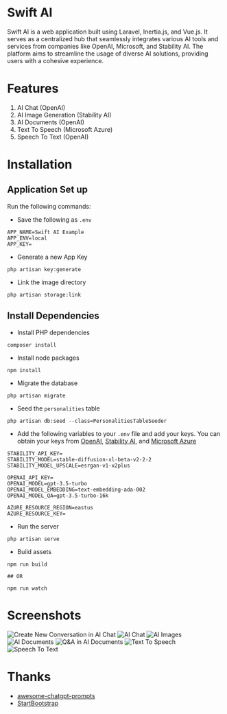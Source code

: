 # Swift AI
Swift AI is a web application built using Laravel, Inertia.js, and Vue.js. It serves as a centralized hub that seamlessly integrates various AI tools and services from companies like OpenAI, Microsoft, and Stability AI. The platform aims to streamline the usage of diverse AI solutions, providing users with a cohesive experience.

 # Features
 1. AI Chat (OpenAI)
 2. AI Image Generation (Stability AI)
 3. AI Documents (OpenAI)
 4. Text To Speech (Microsoft Azure)
 5. Speech To Text (OpenAI)

 # Installation

 ## Application Set up
Run the following commands:
- Save the following as  `.env`
``` 
APP_NAME=Swift AI Example
APP_ENV=local
APP_KEY=
```
- Generate a new App Key
```
php artisan key:generate 
```
- Link the image directory
```
php artisan storage:link
```
## Install Dependencies
- Install PHP dependencies
```
composer install
```
- Install node packages
```
npm install
```
- Migrate the database
```
php artisan migrate
```
- Seed the `personalities` table
```
php artisan db:seed --class=PersonalitiesTableSeeder
```
- Add the following variables to your `.env` file and add your keys. You can obtain your keys from [OpenAI](https://platform.openai.com/account/api-keys), [Stability AI](https://beta.dreamstudio.ai/account), and [Microsoft Azure](https://portal.azure.com)
```
STABILITY_API_KEY=
STABILITY_MODEL=stable-diffusion-xl-beta-v2-2-2
STABILITY_MODEL_UPSCALE=esrgan-v1-x2plus

OPENAI_API_KEY=
OPENAI_MODEL=gpt-3.5-turbo
OPENAI_MODEL_EMBEDDING=text-embedding-ada-002
OPENAI_MODEL_QA=gpt-3.5-turbo-16k

AZURE_RESOURCE_REGION=eastus
AZURE_RESOURCE_KEY=
```

- Run the server
```
php artisan serve
```
- Build assets
```
npm run build

## OR

npm run watch
```

# Screenshots
![Create New Conversation in AI Chat](https://i.imgur.com/Gshd2Ii.png)
![AI Chat](https://i.imgur.com/NMpUcrI.png)
![AI Images](https://i.imgur.com/D27vnEs.png)
![AI Documents](https://i.imgur.com/dB8APxa.png)
![Q&A in AI Documents](https://i.imgur.com/CKiSCoK.png)
![Text To Speech](https://i.imgur.com/mYx497Q.png)
![Speech To Text](https://i.imgur.com/vyfm8Hc.png)

# Thanks
- [awesome-chatgpt-prompts](https://github.com/f/awesome-chatgpt-prompts)
- [StartBootstrap](https://github.com/StartBootstrap/startbootstrap-sb-admin)
